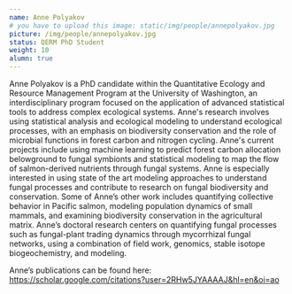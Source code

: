 ```yaml
---
name: Anne Polyakov
# you have to upload this image: static/img/people/annepolyakov.jpg
picture: /img/people/annepolyakov.jpg
status: QERM PhD Student
weight: 10
alumn: true
---
```


Anne Polyakov is a PhD candidate within the Quantitative Ecology and Resource Management Program at the University of Washington, an interdisciplinary program focused on the application of advanced statistical tools to address complex ecological systems. Anne's research involves using statistical analysis and ecological modeling to understand ecological processes, with an emphasis on biodiversity conservation and the role of microbial functions in forest carbon and nitrogen cycling. Anne's current projects include using machine learning to predict forest carbon allocation belowground to fungal symbionts and statistical modeling to map the flow of salmon-derived nutrients through fungal systems. Anne is especially interested in using state of the art modeling approaches to understand fungal processes and contribute to research on fungal biodiversity and conservation. Some of Anne’s other work includes quantifying collective behavior in Pacific salmon, modeling population dynamics of small mammals, and examining biodiversity conservation in the agricultural matrix. Anne’s doctoral research centers on quantifying fungal processes such as fungal-plant trading dynamics through mycorrhizal fungal networks, using a combination of field work, genomics, stable isotope biogeochemistry, and modeling.

Anne’s publications can be found here: https://scholar.google.com/citations?user=2RHw5JYAAAAJ&hl=en&oi=ao


